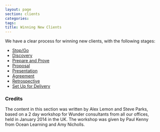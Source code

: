 ```yaml
---
layout: page
section: clients
categories:
tags:
title: Winning New Clients
---
```



We have a clear process for winning new clients, with the following stages:

- [Stop/Go](/clients/winning-clients-stop-go)
- [Discovery](/clients/winning-clients-discovery)
- [Prepare and Prove](/clients/winning-clients-prepare-prove)
- [Proposal](/clients/winning-clients-proposal)
- [Presentation](/clients/winning-clients-presentation)
- [Agreement](/clients/winning-clients-agreement)
- [Retrospective](/clients/winning-clients-retrospective)
- [Set Up for Delivery](/clients/winning-clients-setup)


### Credits
The content in this section was written by Alex Lemon and Steve Parks, based on a 2 day workshop for Wunder consultants from all our offices, held in January 2014 in the UK. The workshop was given by Paul Kenny from Ocean Learning and Amy Nicholls.